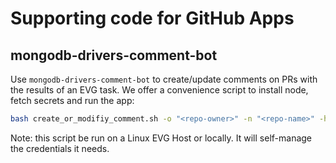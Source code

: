 # Supporting code for GitHub Apps

## mongodb-drivers-comment-bot

Use `mongodb-drivers-comment-bot` to create/update comments on PRs
with the results of an EVG task.  We offer a convenience script to install node, 
fetch secrets and run the app:

```bash
bash create_or_modifiy_comment.sh -o "<repo-owner>" -n "<repo-name>" -h "<head-commit-sha>" -m "<comment-match>" -c "<path-to-comment-file>"
```

Note: this script be run on a Linux EVG Host or locally.  It will self-manage the credentials it needs.